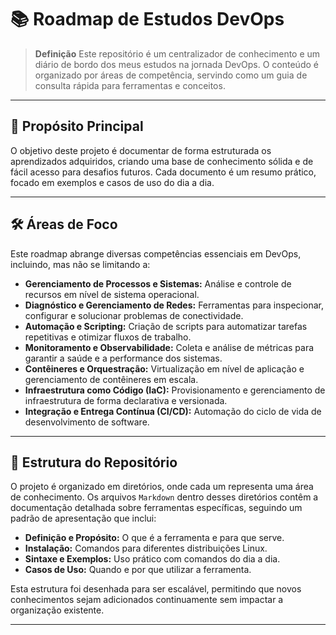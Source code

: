 # 📚 Roadmap de Estudos DevOps

> **Definição**
> Este repositório é um centralizador de conhecimento e um diário de bordo dos meus estudos na jornada DevOps. O conteúdo é organizado por áreas de competência, servindo como um guia de consulta rápida para ferramentas e conceitos.

---

## 🎯 Propósito Principal

O objetivo deste projeto é documentar de forma estruturada os aprendizados adquiridos, criando uma base de conhecimento sólida e de fácil acesso para desafios futuros. Cada documento é um resumo prático, focado em exemplos e casos de uso do dia a dia.

---

## 🛠️ Áreas de Foco

Este roadmap abrange diversas competências essenciais em DevOps, incluindo, mas não se limitando a:

-   **Gerenciamento de Processos e Sistemas:** Análise e controle de recursos em nível de sistema operacional.
-   **Diagnóstico e Gerenciamento de Redes:** Ferramentas para inspecionar, configurar e solucionar problemas de conectividade.
-   **Automação e Scripting:** Criação de scripts para automatizar tarefas repetitivas e otimizar fluxos de trabalho.
-   **Monitoramento e Observabilidade:** Coleta e análise de métricas para garantir a saúde e a performance dos sistemas.
-   **Contêineres e Orquestração:** Virtualização em nível de aplicação e gerenciamento de contêineres em escala.
-   **Infraestrutura como Código (IaC):** Provisionamento e gerenciamento de infraestrutura de forma declarativa e versionada.
-   **Integração e Entrega Contínua (CI/CD):** Automação do ciclo de vida de desenvolvimento de software.

---

## 📂 Estrutura do Repositório

O projeto é organizado em diretórios, onde cada um representa uma área de conhecimento. Os arquivos `Markdown` dentro desses diretórios contêm a documentação detalhada sobre ferramentas específicas, seguindo um padrão de apresentação que inclui:

-   **Definição e Propósito:** O que é a ferramenta e para que serve.
-   **Instalação:** Comandos para diferentes distribuições Linux.
-   **Sintaxe e Exemplos:** Uso prático com comandos do dia a dia.
-   **Casos de Uso:** Quando e por que utilizar a ferramenta.

Esta estrutura foi desenhada para ser escalável, permitindo que novos conhecimentos sejam adicionados continuamente sem impactar a organização existente.

---
